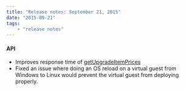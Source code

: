 ```yaml
---
title: "Release notes: September 21, 2015"
date: "2015-09-21"
tags:
    - "release notes"
---
```


#### API
+ Improves response time of [getUpgradeItemPrices](http://sldn.softlayer.com/reference/services/SoftLayer_Virtual_Guest/getUpgradeItemPrices)
+ Fixed an issue where doing an OS reload on a virtual guest from Windows to Linux would prevent the virtual guest from deploying properly.